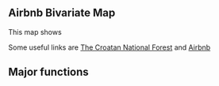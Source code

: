 Airbnb Bivariate Map
---
This map shows 

Some useful links are [The Croatan National Forest](https://www.fs.usda.gov/recarea/nfsnc/recarea/?recid=48466) and [Airbnb](https://www.airbnb.com/?c=.pi0.pk36239956_25650614176&c=.pi0.pk36239956_25650614176&ghost=true&gad_source=1&gclid=Cj0KCQjwztOwBhD7ARIsAPDKnkBAZfjZS2ErG9nQqENQRcdeLedZQxGxkzgepvUnoLMITp7f82C7ex8aAi4_EALw_wcB) 

Major functions 
---


